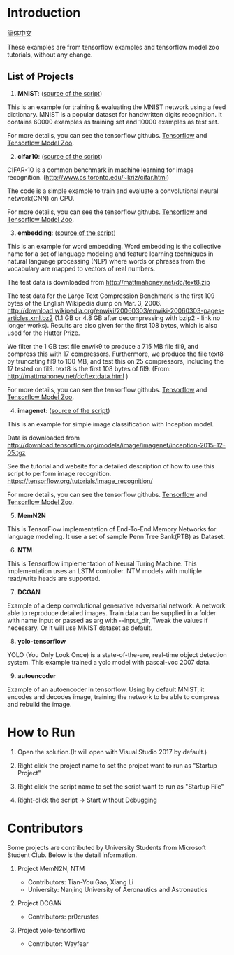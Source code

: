 # Introduction

[简体中文](/zh-hans/examples/tensorflow/README.md)

These examples are from tensorflow examples and tensorflow model zoo tutorials, without any change.

## List of Projects

1. **MNIST**: ([source of the script](https://github.com/tensorflow/models/tree/master/tutorials/image/mnist))

This is an example for training & evaluating the MNIST network using a feed dictionary. MNIST is a popular dataset for handwritten digits recognition. It contains 60000 examples as training set and 10000 examples as test set.

For more details, you can see the tensorflow githubs. [Tensorflow](https://github.com/tensorflow/tensorflow) and [Tensorflow Model Zoo](https://github.com/tensorflow/models).


2. **cifar10**: ([source of the script](https://github.com/tensorflow/models/tree/master/tutorials/image/cifar10))

CIFAR-10 is a common benchmark in machine learning for image recognition. (http://www.cs.toronto.edu/~kriz/cifar.html)

The code is a simple example to train and evaluate a convolutional neural network(CNN) on CPU.

For more details, you can see the tensorflow githubs. [Tensorflow](https://github.com/tensorflow/tensorflow) and [Tensorflow Model Zoo](https://github.com/tensorflow/models).


3. **embedding**: ([source of the script](https://github.com/tensorflow/tensorflow/tree/master/tensorflow/examples/tutorials/word2vec))

This is an example for word embedding. Word embedding is the collective name for a set of language modeling and feature learning techniques in natural language processing (NLP) where words or phrases from the vocabulary are mapped to vectors of real numbers.

The test data is downloaded from http://mattmahoney.net/dc/text8.zip

The test data for the Large Text Compression Benchmark is the first 109 bytes of the English Wikipedia dump on Mar. 3, 2006. http://download.wikipedia.org/enwiki/20060303/enwiki-20060303-pages-articles.xml.bz2 (1.1 GB or 4.8 GB after decompressing with bzip2 - link no longer works). Results are also given for the first 108 bytes, which is also used for the Hutter Prize.

We filter the 1 GB test file enwik9 to produce a 715 MB file fil9, and compress this with 17 compressors. Furthermore, we produce the file text8 by truncating fil9 to 100 MB, and test this on 25 compressors, including the 17 tested on fil9.  text8 is the first 108 bytes of fil9. (From: http://mattmahoney.net/dc/textdata.html )

For more details, you can see the tensorflow githubs. [Tensorflow](https://github.com/tensorflow/tensorflow) and [Tensorflow Model Zoo](https://github.com/tensorflow/models).


4. **imagenet**: ([source  of the script](https://github.com/tensorflow/models/tree/master/tutorials/image/imagenet))

This is an example for simple image classification with Inception model.

Data is downloaded from http://download.tensorflow.org/models/image/imagenet/inception-2015-12-05.tgz

See the tutorial and website for a detailed description of how to use this script to perform image recognition. https://tensorflow.org/tutorials/image_recognition/

For more details, you can see the tensorflow githubs. [Tensorflow](https://github.com/tensorflow/tensorflow) and [Tensorflow Model Zoo](https://github.com/tensorflow/models).


5. **MemN2N**

This is TensorFlow implementation of End-To-End Memory Networks for language modeling. It use a set of sample Penn Tree Bank(PTB) as Dataset.


6. **NTM**

This is Tensorflow implementation of Neural Turing Machine. This implementation uses an LSTM controller. NTM models with multiple read/write heads are supported.


7. **DCGAN**

Example of a deep convolutional generative adversarial network. A network able to reproduce detailed images.
Train data can be supplied in a folder with name input or passed as arg with --input_dir, Tweak the values if necessary. Or it will use MNIST dataset as default.


8. **yolo-tensorflow**

YOLO (You Only Look Once) is a state-of-the-are, real-time object detection system. This example trained a yolo model with pascal-voc 2007 data.


9. **autoencoder**

Example of an autoencoder in tensorflow. Using by default MNIST, it encodes and decodes image, training the network to be able to compress and rebuild the image.


# How to Run

1. Open the solution.(It will open with Visual Studio 2017 by default.)

2. Right click the project name to set the project want to run as "Startup Project"

3. Right click the script name to set the script want to run as "Startup File"

4. Right-click the script -> Start without Debugging


# Contributors

Some projects are contributed by University Students from Microsoft Student Club. Below is the detail information.

1. Project MemN2N, NTM

    - Contributors: Tian-You Gao, Xiang Li
    - University: Nanjing University of Aeronautics and Astronautics

2. Project DCGAN

    - Contributors: pr0crustes

3. Project yolo-tensorflwo
    - Contributor: Wayfear
